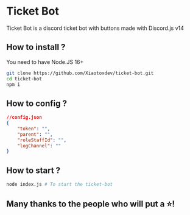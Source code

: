 # Ticket Bot

Ticket Bot is a discord ticket bot with buttons made with Discord.js v14

## How to install ?

You need to have Node.JS 16+
``````bash
git clone https://github.com/Xiaotoxdev/ticket-bot.git
cd ticket-bot
npm i
``````

## How to config ?

```json
//config.json
{
    "token": "",
    "parent": "",
    "roleStaffId": "",
    "logChannel": ""
}
```
## How to start ?
```bash
node index.js # To start the ticket-bot
```

## Many thanks to the people who will put a ⭐!
